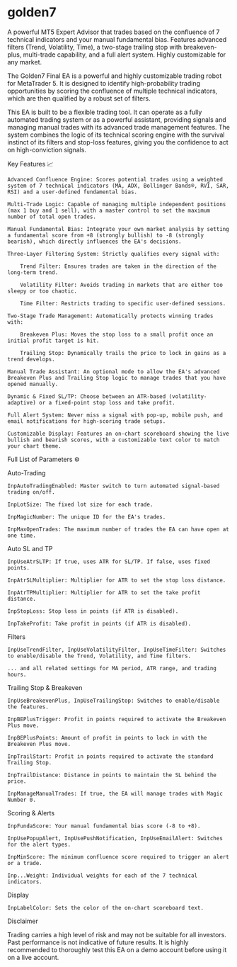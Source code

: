 # golden7
A powerful MT5 Expert Advisor that trades based on the confluence of 7 technical indicators and your manual fundamental bias. Features advanced filters (Trend, Volatility, Time), a two-stage trailing stop with breakeven-plus, multi-trade capability, and a full alert system. Highly customizable for any market.

The Golden7 Final EA is a powerful and highly customizable trading robot for MetaTrader 5. It is designed to identify high-probability trading opportunities by scoring the confluence of multiple technical indicators, which are then qualified by a robust set of filters.

This EA is built to be a flexible trading tool. It can operate as a fully automated trading system or as a powerful assistant, providing signals and managing manual trades with its advanced trade management features. The system combines the logic of its technical scoring engine with the survival instinct of its filters and stop-loss features, giving you the confidence to act on high-conviction signals.

Key Features 📈

    Advanced Confluence Engine: Scores potential trades using a weighted system of 7 technical indicators (MA, ADX, Bollinger Bands®, RVI, SAR, RSI) and a user-defined fundamental bias.

    Multi-Trade Logic: Capable of managing multiple independent positions (max 1 buy and 1 sell), with a master control to set the maximum number of total open trades.

    Manual Fundamental Bias: Integrate your own market analysis by setting a fundamental score from +8 (strongly bullish) to -8 (strongly bearish), which directly influences the EA's decisions.

    Three-Layer Filtering System: Strictly qualifies every signal with:

        Trend Filter: Ensures trades are taken in the direction of the long-term trend.

        Volatility Filter: Avoids trading in markets that are either too sleepy or too chaotic.

        Time Filter: Restricts trading to specific user-defined sessions.

    Two-Stage Trade Management: Automatically protects winning trades with:

        Breakeven Plus: Moves the stop loss to a small profit once an initial profit target is hit.

        Trailing Stop: Dynamically trails the price to lock in gains as a trend develops.

    Manual Trade Assistant: An optional mode to allow the EA's advanced Breakeven Plus and Trailing Stop logic to manage trades that you have opened manually.

    Dynamic & Fixed SL/TP: Choose between an ATR-based (volatility-adaptive) or a fixed-point stop loss and take profit.

    Full Alert System: Never miss a signal with pop-up, mobile push, and email notifications for high-scoring trade setups.

    Customizable Display: Features an on-chart scoreboard showing the live bullish and bearish scores, with a customizable text color to match your chart theme.

Full List of Parameters ⚙️

Auto-Trading

    InpAutoTradingEnabled: Master switch to turn automated signal-based trading on/off.

    InpLotSize: The fixed lot size for each trade.

    InpMagicNumber: The unique ID for the EA's trades.

    InpMaxOpenTrades: The maximum number of trades the EA can have open at one time.

Auto SL and TP

    InpUseAtrSLTP: If true, uses ATR for SL/TP. If false, uses fixed points.

    InpAtrSLMultiplier: Multiplier for ATR to set the stop loss distance.

    InpAtrTPMultiplier: Multiplier for ATR to set the take profit distance.

    InpStopLoss: Stop loss in points (if ATR is disabled).

    InpTakeProfit: Take profit in points (if ATR is disabled).

Filters

    InpUseTrendFilter, InpUseVolatilityFilter, InpUseTimeFilter: Switches to enable/disable the Trend, Volatility, and Time filters.

    ... and all related settings for MA period, ATR range, and trading hours.

Trailing Stop & Breakeven

    InpUseBreakevenPlus, InpUseTrailingStop: Switches to enable/disable the features.

    InpBEPlusTrigger: Profit in points required to activate the Breakeven Plus move.

    InpBEPlusPoints: Amount of profit in points to lock in with the Breakeven Plus move.

    InpTrailStart: Profit in points required to activate the standard Trailing Stop.

    InpTrailDistance: Distance in points to maintain the SL behind the price.

    InpManageManualTrades: If true, the EA will manage trades with Magic Number 0.

Scoring & Alerts

    InpFundaScore: Your manual fundamental bias score (-8 to +8).

    InpUsePopupAlert, InpUsePushNotification, InpUseEmailAlert: Switches for the alert types.

    InpMinScore: The minimum confluence score required to trigger an alert or a trade.

    Inp...Weight: Individual weights for each of the 7 technical indicators.

Display

    InpLabelColor: Sets the color of the on-chart scoreboard text.

Disclaimer

Trading carries a high level of risk and may not be suitable for all investors. Past performance is not indicative of future results. It is highly recommended to thoroughly test this EA on a demo account before using it on a live account.
